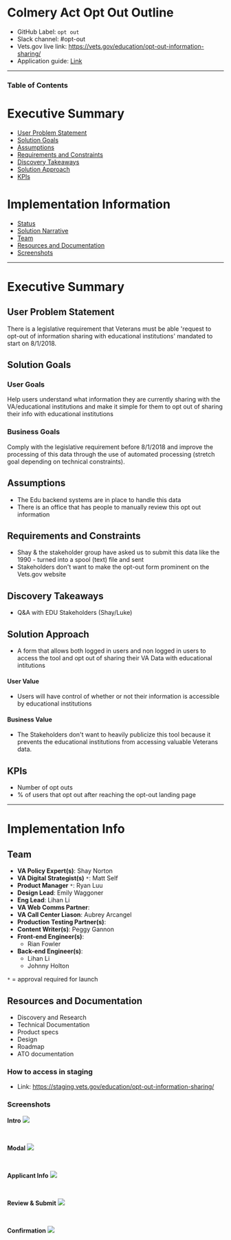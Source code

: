 # Colmery Act Opt Out Outline
- GitHub Label: `opt out`
- Slack channel: #opt-out
- Vets.gov live link: https://vets.gov/education/opt-out-information-sharing/
- Application guide: [Link](https://github.com/department-of-veterans-affairs/va.gov-team/blob/master/products/education-careers/opt-out/opt-out-application-guide.pdf)

---

### Table of Contents

# Executive Summary 
- [User Problem Statement](#user-problem-statement)
- [Solution Goals](#solution-goals)
- [Assumptions](#assumptions)
- [Requirements and Constraints](#requirements-and-constraints)
- [Discovery Takeaways](#discovery-takeaways)
- [Solution Approach](#solution-approach)
- [KPIs](#kpis)

# Implementation Information
- [Status](#status)
- [Solution Narrative](#solution-narrative)
- [Team](#team)
- [Resources and Documentation](#resources-and-documentation)
- [Screenshots](#screenshots)

---

# Executive Summary
## User Problem Statement
There is a legislative requirement that Veterans must be able 'request to opt-out of information sharing with educational institutions' mandated to start on 8/1/2018.

## Solution Goals
### User Goals
Help users understand what information they are currently sharing with the VA/educational institutions and make it simple for them to opt out of sharing their info with educational institutions

### Business Goals
Comply with the legislative requirement before 8/1/2018 and improve the processing of this data through the use of automated processing (stretch goal depending on technical constraints).

## Assumptions
- The Edu backend systems are in place to handle this data
- There is an office that has people to manually review this opt out information

## Requirements and Constraints
- Shay & the stakeholder group have asked us to submit this data like the 1990 - turned into a spool (text) file and sent
- Stakeholders don't want to make the opt-out form prominent on the Vets.gov website

## Discovery Takeaways
- Q&A with EDU Stakeholders (Shay/Luke)

## Solution Approach
- A form that allows both logged in users and non logged in users to access the tool and opt out of sharing their VA Data with educational intitutions

#### User Value
- Users will have control of whether or not their information is accessible by educational institutions

#### Business Value
- The Stakeholders don't want to heavily publicize this tool because it prevents the educational institutions from accessing valuable Veterans data.

## KPIs
- Number of opt outs
- % of users that opt out after reaching the opt-out landing page

---

# Implementation Info

## Team

- **VA Policy Expert(s)**: Shay Norton 
- **VA Digital Strategist(s)** `*`: Matt Self 
- **Product Manager** `*`: Ryan Luu 
- **Design Lead**: Emily Waggoner 
- **Eng Lead**: Lihan Li 
- **VA Web Comms Partner**: 
- **VA Call Center Liason**: Aubrey Arcangel 
- **Production Testing Partner(s)**:
- **Content Writer(s)**: Peggy Gannon 
- **Front-end Engineer(s)**: 
  - Rian Fowler 
- **Back-end Engineer(s)**:
  - Lihan Li 
  - Johnny Holton 

`*` = approval required for launch

## Resources and Documentation

- Discovery and Research
- Technical Documentation
- Product specs
- Design
- Roadmap
- ATO documentation

### How to access in staging
- Link: https://staging.vets.gov/education/opt-out-information-sharing/

### Screenshots
**Intro**
![](https://github.com/department-of-veterans-affairs/va.gov-team/blob/master/products/education-careers/opt-out/design/intro-opt-out.png)

<br>

**Modal**
![](https://github.com/department-of-veterans-affairs/va.gov-team/blob/master/products/education-careers/opt-out/design/modal-opt-out.png)

<br>

**Applicant Info**
![](https://github.com/department-of-veterans-affairs/va.gov-team/blob/master/products/education-careers/opt-out/design/applicant-info-opt-out.png)

<br>

**Review & Submit**
![](https://github.com/department-of-veterans-affairs/va.gov-team/blob/master/products/education-careers/opt-out/design/review-opt-out.png)

<br>

**Confirmation**
![](https://github.com/department-of-veterans-affairs/va.gov-team/blob/master/products/education-careers/opt-out/design/confirmation-opt-out.png)
